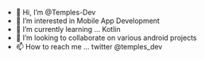 - 👋 Hi, I’m @Temples-Dev
- 👀 I’m interested in Mobile App Development
- 🌱 I’m currently learning ... Kotlin
- 💞️ I’m looking to collaborate on various android projects
- 📫 How to reach me ... twitter @temples_dev

<!---
Temples-Dev/Temples-Dev is a ✨ special ✨ repository because its `README.md` (this file) appears on your GitHub profile.
You can click the Preview link to take a look at your changes.
--->
